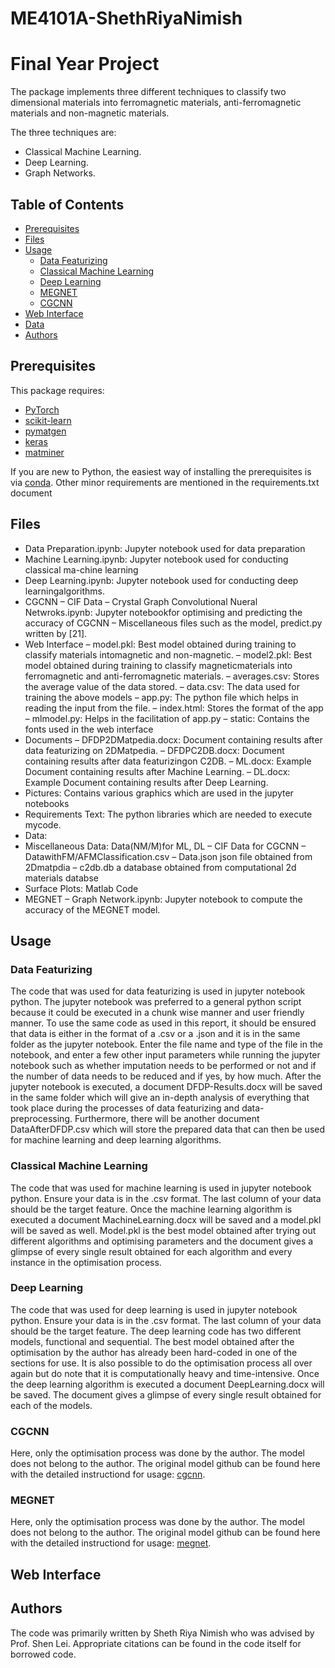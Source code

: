 # ME4101A-ShethRiyaNimish
# Final Year Project


The package implements three different techniques to classify two dimensional materials into ferromagnetic materials, anti-ferromagnetic materials and non-magnetic materials. 

The three techniques are:

- Classical Machine Learning.
- Deep Learning.
- Graph Networks.


## Table of Contents

- [Prerequisites](#prerequisites)
- [Files](#files)
- [Usage](#usage)
  - [Data Featurizing](#define-a-customized-dataset)
  - [Classical Machine Learning](#train-a-cgcnn-model)
  - [Deep Learning](#predict-material-properties-with-a-pre-trained-cgcnn-model)
  - [MEGNET](#megnet)
  - [CGCNN](#cgcnn)
- [Web Interface](#wi)
- [Data](#data)
- [Authors](#authors)




##  Prerequisites

This package requires:

- [PyTorch](http://pytorch.org)
- [scikit-learn](http://scikit-learn.org/stable/)
- [pymatgen](http://pymatgen.org)
- [keras](https://keras.io)
- [matminer](https://matminer.readthedocs.io/en/latest/)


If you are new to Python, the easiest way of installing the prerequisites is via [conda](https://conda.io/docs/index.html). Other minor requirements are mentioned in the requirements.txt document

## Files
- Data Preparation.ipynb:  Jupyter notebook used for data preparation
- Machine Learning.ipynb:  Jupyter notebook used for conducting classical ma-chine learning
- Deep  Learning.ipynb:  Jupyter  notebook  used  for  conducting  deep  learningalgorithms.
- CGCNN
   – CIF Data 
   – Crystal Graph Convolutional Nueral Netwroks.ipynb:  Jupyter notebookfor optimising and predicting the accuracy of CGCNN
   – Miscellaneous files such as the model, predict.py written by [21].
- Web Interface
 – model.pkl: Best model obtained during training to classify materials intomagnetic and non-magnetic.
 – model2.pkl:  Best  model  obtained  during  training  to  classify  magneticmaterials into ferromagnetic and anti-ferromagnetic materials.
 – averages.csv:  Stores the average value of the data stored.
 – data.csv:  The data used for training the above models
 – app.py:  The python file which helps in reading the input from the file.
 – index.html:  Stores the format of the app
 – mlmodel.py:  Helps in the facilitation of app.py
 – static:  Contains the fonts used in the web interface
- Documents
 – DFDP2DMatpedia.docx: Document containing results after data featurizing on 2DMatpedia.
 – DFDPC2DB.docx:  Document  containing  results  after  data  featurizingon C2DB.
 – ML.docx: Example Document containing results after Machine Learning.
 – DL.docx:  Example Document containing results after Deep Learning.
- Pictures:  Contains various graphics which are used in the jupyter notebooks
- Requirements  Text:  The  python  libraries  which  are  needed  to  execute  mycode.
- Data:
- Miscellaneous Data:  Data(NM/M)for ML, DL
 – CIF Data for CGCNN
 – DatawithFM/AFMClassification.csv
 – Data.json json file obtained from 2Dmatpdia
 – c2db.db a database obtained from computational 2d materials databse
- Surface Plots:  Matlab Code
- MEGNET
 – Graph Network.ipynb: Jupyter notebook to compute the accuracy of the MEGNET model.

## Usage

### Data Featurizing
The code that was used for data featurizing is used in jupyter notebook python. The jupyter notebook was preferred to a general python script because it could be executed in a chunk wise manner and user friendly manner.
To use the same code as used in this report, it should be ensured that data is either in the format of a .csv or a .json and it is in the same folder as the jupyter notebook. Enter the file name and type of the file in the notebook, and enter a few other input parameters while running the jupyter notebook such as whether imputation needs to be performed or not and if the number of data needs to be reduced and if yes, by how much.
After the jupyter notebook is executed, a document DFDP-Results.docx will be saved in the same folder which will give an in-depth analysis of everything that took place during the processes of data featurizing and data-preprocessing. Furthermore, there will be another document DataAfterDFDP.csv which will store the prepared data that can then be used for machine learning and deep learning algorithms.

### Classical Machine Learning
The code that was used for machine learning is used in jupyter notebook python. Ensure your data is in the .csv format. The last column of your data should be the target feature. Once the machine learning algorithm is executed a document MachineLearning.docx will be saved and a model.pkl will be saved as well. Model.pkl is the best model obtained after trying out different algorithms and optimising parameters and the document gives a glimpse of every single result obtained for each algorithm and every instance in the optimisation process.

### Deep Learning
The code that was used for deep learning is used in jupyter notebook python. Ensure your data is in the .csv format. The last column of your data should be the target feature. The deep learning code has two different models, functional and sequential. The best model obtained after the optimisation by the author has already been hard-coded in one of the sections for use. It is also possible to do the optimisation process all over again but do note that it is computationally heavy and time-intensive. Once the deep learning algorithm is executed a document DeepLearning.docx will be saved. The document gives a glimpse of every single result obtained for each of the models.

### CGCNN
Here, only the optimisation process was done by the author. The model does not belong to the author. The original model github can be found here with the detailed instructiond for usage: [cgcnn](https://github.com/txie-93/cgcnn/tree/master/data).


### MEGNET
Here, only the optimisation process was done by the author. The model does not belong to the author. The original model github can be found here with the detailed instructiond for usage: [megnet](https://github.com/materialsvirtuallab/megnet).

## Web Interface

## Authors

The code was primarily written by Sheth Riya Nimish who was advised by Prof. Shen Lei. 
Appropriate citations can be found in the code itself for borrowed code.

